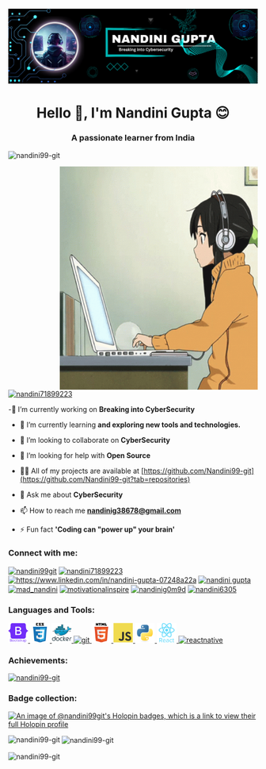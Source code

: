 ![logo](https://github.com/Nandini99-git/Nandini99-git/blob/main/NLinkedIn%20Banner%20(6).png)


<h1 align="center">Hello 👋, I'm Nandini Gupta 😊</h1>
<h3 align="center">A passionate learner from India </h3>

<p align="left"> <img src="https://komarev.com/ghpvc/?username=nandini99-git&label=Profile%20views&color=0e75b6&style=flat" alt="nandini99-git" /> </p>

<img align="right" alt="coding" width="400" height="450" src="https://github.com/Nandini99-git/Nandini99-git/blob/main/girl%20gif.gif">


<p align="left"> <a href="https://twitter.com/nandini71899223" target="blank"><img src="https://img.shields.io/twitter/follow/nandini71899223?logo=twitter&style=for-the-badge" alt="nandini71899223" /></a> </p>

 -🔭 I’m currently working on **Breaking into CyberSecurity**

- 🌱 I’m currently learning **and exploring new tools and technologies.**

- 👯 I’m looking to collaborate on **CyberSecurity**

- 🤝 I’m looking for help with **Open Source**

- 👨‍💻 All of my projects are available at [https://github.com/Nandini99-git](https://github.com/Nandini99-git?tab=repositories)

- 💬 Ask me about **CyberSecurity**

- 📫 How to reach me **nandinig38678@gmail.com**

- ⚡ Fun fact **'Coding can "power up" your brain'**

<h3 align="left">Connect with me:</h3>
<p align="left">
<a href="https://dev.to/nandini99git" target="blank"><img align="center" src="https://raw.githubusercontent.com/rahuldkjain/github-profile-readme-generator/master/src/images/icons/Social/devto.svg" alt="nandini99git" height="30" width="40" /></a>
<a href="https://twitter.com/nandini71899223" target="blank"><img align="center" src="https://raw.githubusercontent.com/rahuldkjain/github-profile-readme-generator/master/src/images/icons/Social/twitter.svg" alt="nandini71899223" height="30" width="40" /></a>
<a href="https://linkedin.com/in/https://www.linkedin.com/in/nandini-gupta-07248a22a" target="blank"><img align="center" src="https://raw.githubusercontent.com/rahuldkjain/github-profile-readme-generator/master/src/images/icons/Social/linked-in-alt.svg" alt="https://www.linkedin.com/in/nandini-gupta-07248a22a" height="30" width="40" /></a>
<a href="https://stackoverflow.com/users/nandini gupta" target="blank"><img align="center" src="https://raw.githubusercontent.com/rahuldkjain/github-profile-readme-generator/master/src/images/icons/Social/stack-overflow.svg" alt="nandini gupta" height="30" width="40" /></a>
<a href="https://instagram.com/mad_nandini" target="blank"><img align="center" src="https://raw.githubusercontent.com/rahuldkjain/github-profile-readme-generator/master/src/images/icons/Social/instagram.svg" alt="mad_nandini" height="30" width="40" /></a>
<a href="https://www.youtube.com/@motivationinspire9064/featured" target="blank"><img align="center" src="https://raw.githubusercontent.com/rahuldkjain/github-profile-readme-generator/master/src/images/icons/Social/youtube.svg" alt="motivationalinspire" height="30" width="40" /></a>
<a href="https://auth.geeksforgeeks.org/user/nandinig0m9d" target="blank"><img align="center" src="https://raw.githubusercontent.com/rahuldkjain/github-profile-readme-generator/master/src/images/icons/Social/geeks-for-geeks.svg" alt="nandinig0m9d" height="30" width="40" /></a>
<a href="https://discord.gg/nandini6305" target="blank"><img align="center" src="https://raw.githubusercontent.com/rahuldkjain/github-profile-readme-generator/master/src/images/icons/Social/discord.svg" alt="nandini6305" height="30" width="40" /></a>
</p>

<h3 align="left">Languages and Tools:</h3>
<p align="left"> <a href="https://getbootstrap.com" target="_blank" rel="noreferrer"> <img src="https://raw.githubusercontent.com/devicons/devicon/master/icons/bootstrap/bootstrap-plain-wordmark.svg" alt="bootstrap" width="40" height="40"/> </a> <a href="https://www.w3schools.com/css/" target="_blank" rel="noreferrer"> <img src="https://raw.githubusercontent.com/devicons/devicon/master/icons/css3/css3-original-wordmark.svg" alt="css3" width="40" height="40"/> </a> <a href="https://www.docker.com/" target="_blank" rel="noreferrer"> <img src="https://raw.githubusercontent.com/devicons/devicon/master/icons/docker/docker-original-wordmark.svg" alt="docker" width="40" height="40"/> </a> <a href="https://git-scm.com/" target="_blank" rel="noreferrer"> <img src="https://www.vectorlogo.zone/logos/git-scm/git-scm-icon.svg" alt="git" width="40" height="40"/> </a> <a href="https://www.w3.org/html/" target="_blank" rel="noreferrer"> <img src="https://raw.githubusercontent.com/devicons/devicon/master/icons/html5/html5-original-wordmark.svg" alt="html5" width="40" height="40"/> </a> <a href="https://developer.mozilla.org/en-US/docs/Web/JavaScript" target="_blank" rel="noreferrer"> <img src="https://raw.githubusercontent.com/devicons/devicon/master/icons/javascript/javascript-original.svg" alt="javascript" width="40" height="40"/> </a> <a href="https://www.python.org" target="_blank" rel="noreferrer"> <img src="https://raw.githubusercontent.com/devicons/devicon/master/icons/python/python-original.svg" alt="python" width="40" height="40"/> </a> <a href="https://reactjs.org/" target="_blank" rel="noreferrer"> <img src="https://raw.githubusercontent.com/devicons/devicon/master/icons/react/react-original-wordmark.svg" alt="react" width="40" height="40"/> </a> <a href="https://reactnative.dev/" target="_blank" rel="noreferrer"> <img src="https://reactnative.dev/img/header_logo.svg" alt="reactnative" width="40" height="40"/> </a> </p>

<h3 align="left">Achievements:</h3>
<p align="left"> <a href="https://github.com/ryo-ma/github-profile-trophy"><img src="https://github-profile-trophy.vercel.app/?username=nandini99-git" alt="nandini99-git" /></a> </p>

<h3 align="left">Badge collection:</h3>

[![An image of @nandini99git's Holopin badges, which is a link to view their full Holopin profile](https://holopin.me/nandini99git)](https://holopin.io/@nandini99git)

<p><img align="left" src="https://github-readme-stats.vercel.app/api/top-langs?username=nandini99-git&show_icons=true&locale=en&layout=compact" alt="nandini99-git" /></p>

<p>&nbsp;<img align="center" src="https://github-readme-stats.vercel.app/api?username=nandini99-git&show_icons=true&locale=en" alt="nandini99-git" /></p>

<p><img align="center" src="https://github-readme-streak-stats.herokuapp.com/?user=nandini99-git&" alt="nandini99-git" /></p>

